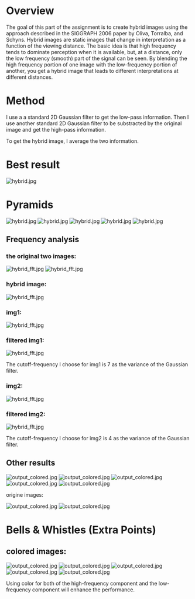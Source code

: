 # Overview

The goal of this part of the assignment is to create hybrid images using the approach described in the SIGGRAPH 2006 paper by Oliva, Torralba, and Schyns. Hybrid images are static images that change in interpretation as a function of the viewing distance. The basic idea is that high frequency tends to dominate perception when it is available, but, at a distance, only the low frequency (smooth) part of the signal can be seen. By blending the high frequency portion of one image with the low-frequency portion of another, you get a hybrid image that leads to different interpretations at different distances.

# Method

I use a a standard 2D Gaussian filter to get the low-pass information. Then I use another standard 2D Gaussian filter to be substracted by the original image and get the high-pass information.

To get the hybrid image, I average the two information.

# Best result

 
![hybrid.jpg](https://github.com/victorygod/Hybrid_Image/blob/master/gray/output0.jpg)

# Pyramids
 
 
![hybrid.jpg](https://github.com/victorygod/Hybrid_Image/blob/master/gray/output0.jpg)
![hybrid.jpg](https://github.com/victorygod/Hybrid_Image/blob/master/gray/output1.jpg)
![hybrid.jpg](https://github.com/victorygod/Hybrid_Image/blob/master/gray/output2.jpg)
![hybrid.jpg](https://github.com/victorygod/Hybrid_Image/blob/master/gray/output3.jpg)
![hybrid.jpg](https://github.com/victorygod/Hybrid_Image/blob/master/gray/output4.jpg)

## Frequency analysis


### the original two images:

 
![hybrid_fft.jpg](https://github.com/victorygod/Hybrid_Image/blob/master/gray/cat.jpg)
![hybrid_fft.jpg](https://github.com/victorygod/Hybrid_Image/blob/master/gray/dog.jpg)

### hybrid image:

 
![hybrid_fft.jpg](https://github.com/victorygod/Hybrid_Image/blob/master/gray/fft_hybrid.jpg)

### img1:

 
![hybrid_fft.jpg](https://github.com/victorygod/Hybrid_Image/blob/master/gray/fft_img1.jpg)

### filtered img1:

 
![hybrid_fft.jpg](https://github.com/victorygod/Hybrid_Image/blob/master/gray/fft_img1_filtered.jpg)

The cutoff-frequency I choose for img1 is 7 as the variance of the Gaussian filter.

### img2:

 
![hybrid_fft.jpg](https://github.com/victorygod/Hybrid_Image/blob/master/gray/fft_img2.jpg)

### filtered img2:

 
![hybrid_fft.jpg](https://github.com/victorygod/Hybrid_Image/blob/master/gray/fft_img2_filtered.jpg)

The cutoff-frequency I choose for img2 is 4 as the variance of the Gaussian filter.

## Other results


![output_colored.jpg](https://github.com/victorygod/Hybrid_Image/blob/master/other/output0.jpg)
![output_colored.jpg](https://github.com/victorygod/Hybrid_Image/blob/master/other/output1.jpg)
![output_colored.jpg](https://github.com/victorygod/Hybrid_Image/blob/master/other/output2.jpg)
![output_colored.jpg](https://github.com/victorygod/Hybrid_Image/blob/master/other/output3.jpg)
![output_colored.jpg](https://github.com/victorygod/Hybrid_Image/blob/master/other/output4.jpg)

origine images:

![output_colored.jpg](https://github.com/victorygod/Hybrid_Image/blob/master/other/1.jpg)
![output_colored.jpg](https://github.com/victorygod/Hybrid_Image/blob/master/other/2.jpg)



# Bells & Whistles (Extra Points)

 
## colored images:

 
![output_colored.jpg](https://github.com/victorygod/Hybrid_Image/blob/master/colored/output0.jpg)
![output_colored.jpg](https://github.com/victorygod/Hybrid_Image/blob/master/colored/output1.jpg)
![output_colored.jpg](https://github.com/victorygod/Hybrid_Image/blob/master/colored/output2.jpg)
![output_colored.jpg](https://github.com/victorygod/Hybrid_Image/blob/master/colored/output3.jpg)
![output_colored.jpg](https://github.com/victorygod/Hybrid_Image/blob/master/colored/output4.jpg)

Using color for both of the high-frequency component and the low-frequency component will enhance the performance.
